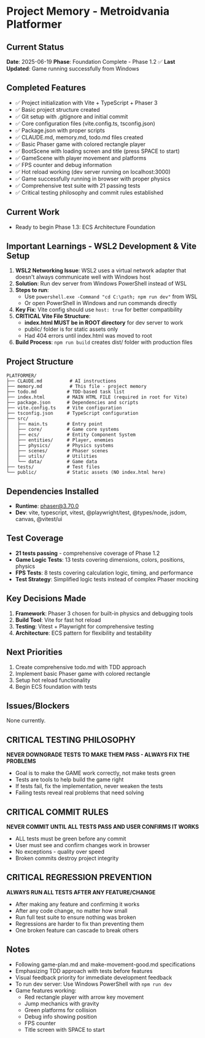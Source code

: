 # Project Memory - Metroidvania Platformer

## Current Status
**Date**: 2025-06-19
**Phase**: Foundation Complete - Phase 1.2 ✅
**Last Updated**: Game running successfully from Windows

## Completed Features
- ✅ Project initialization with Vite + TypeScript + Phaser 3
- ✅ Basic project structure created
- ✅ Git setup with .gitignore and initial commit
- ✅ Core configuration files (vite.config.ts, tsconfig.json)
- ✅ Package.json with proper scripts
- ✅ CLAUDE.md, memory.md, todo.md files created
- ✅ Basic Phaser game with colored rectangle player
- ✅ BootScene with loading screen and title (press SPACE to start)
- ✅ GameScene with player movement and platforms
- ✅ FPS counter and debug information
- ✅ Hot reload working (dev server running on localhost:3000)
- ✅ Game successfully running in browser with proper physics
- ✅ Comprehensive test suite with 21 passing tests
- ✅ Critical testing philosophy and commit rules established

## Current Work
- Ready to begin Phase 1.3: ECS Architecture Foundation

## Important Learnings - WSL2 Development & Vite Setup
1. **WSL2 Networking Issue**: WSL2 uses a virtual network adapter that doesn't always communicate well with Windows host
2. **Solution**: Run dev server from Windows PowerShell instead of WSL
3. **Steps to run**:
   - Use `powershell.exe -Command "cd C:\path; npm run dev"` from WSL
   - Or open PowerShell in Windows and run commands directly
4. **Key Fix**: Vite config should use `host: true` for better compatibility
5. **CRITICAL Vite File Structure**: 
   - **index.html MUST be in ROOT directory** for dev server to work
   - public/ folder is for static assets only
   - Had 404 errors until index.html was moved to root
6. **Build Process**: `npm run build` creates dist/ folder with production files

## Project Structure
```
PLATFORMER/
├── CLAUDE.md          # AI instructions
├── memory.md          # This file - project memory
├── todo.md           # TDD-based task list
├── index.html        # MAIN HTML FILE (required in root for Vite)
├── package.json      # Dependencies and scripts
├── vite.config.ts    # Vite configuration
├── tsconfig.json     # TypeScript configuration
├── src/
│   ├── main.ts       # Entry point
│   ├── core/         # Game core systems
│   ├── ecs/          # Entity Component System
│   ├── entities/     # Player, enemies
│   ├── physics/      # Physics systems
│   ├── scenes/       # Phaser scenes
│   ├── utils/        # Utilities
│   └── data/         # Game data
├── tests/            # Test files
└── public/           # Static assets (NO index.html here)
```

## Dependencies Installed
- **Runtime**: phaser@3.70.0
- **Dev**: vite, typescript, vitest, @playwright/test, @types/node, jsdom, canvas, @vitest/ui

## Test Coverage
- **21 tests passing** - comprehensive coverage of Phase 1.2
- **Game Logic Tests**: 13 tests covering dimensions, colors, positions, physics
- **FPS Tests**: 8 tests covering calculation logic, timing, and performance
- **Test Strategy**: Simplified logic tests instead of complex Phaser mocking

## Key Decisions Made
1. **Framework**: Phaser 3 chosen for built-in physics and debugging tools
2. **Build Tool**: Vite for fast hot reload
3. **Testing**: Vitest + Playwright for comprehensive testing
4. **Architecture**: ECS pattern for flexibility and testability

## Next Priorities
1. Create comprehensive todo.md with TDD approach
2. Implement basic Phaser game with colored rectangle
3. Setup hot reload functionality
4. Begin ECS foundation with tests

## Issues/Blockers
None currently.

## CRITICAL TESTING PHILOSOPHY
**NEVER DOWNGRADE TESTS TO MAKE THEM PASS - ALWAYS FIX THE PROBLEMS**
- Goal is to make the GAME work correctly, not make tests green
- Tests are tools to help build the game right
- If tests fail, fix the implementation, never weaken the tests
- Failing tests reveal real problems that need solving

## CRITICAL COMMIT RULES
**NEVER COMMIT UNTIL ALL TESTS PASS AND USER CONFIRMS IT WORKS**
- ALL tests must be green before any commit
- User must see and confirm changes work in browser
- No exceptions - quality over speed
- Broken commits destroy project integrity

## CRITICAL REGRESSION PREVENTION
**ALWAYS RUN ALL TESTS AFTER ANY FEATURE/CHANGE**
- After making any feature and confirming it works
- After any code change, no matter how small
- Run full test suite to ensure nothing was broken
- Regressions are harder to fix than preventing them
- One broken feature can cascade to break others

## Notes
- Following game-plan.md and make-movement-good.md specifications
- Emphasizing TDD approach with tests before features
- Visual feedback priority for immediate development feedback
- To run dev server: Use Windows PowerShell with `npm run dev`
- Game features working: 
  - Red rectangle player with arrow key movement
  - Jump mechanics with gravity
  - Green platforms for collision
  - Debug info showing position
  - FPS counter
  - Title screen with SPACE to start